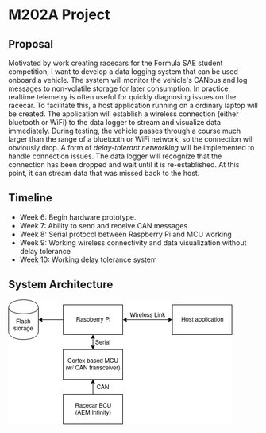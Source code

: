 # M202A Project

## Proposal

Motivated by work creating racecars for the Formula SAE student competition, I
want to develop a data logging system that can be used onboard a vehicle. The
system will monitor the vehicle's CANbus and log messages to non-volatile
storage for later consumption. In practice, realtime telemetry is often useful
for quickly diagnosing issues on the racecar. To facilitate this, a host
application running on a ordinary laptop will be created. The application will
establish a wireless connection (either bluetooth or WiFi) to the data logger
to stream and visualize data immediately. During testing, the vehicle passes
through a course much larger than the range of a bluetooth or WiFi network, so
the connection will obviously drop. A form of *delay-tolerant networking* will
be implemented to handle connection issues. The data logger will recognize that
the connection has been dropped and wait until it is re-established. At this
point, it can stream data that was missed back to the host.

## Timeline
 - Week 6: Begin hardware prototype.
 - Week 7: Ability to send and receive CAN messages.
 - Week 8: Serial protocol between Raspberry Pi and MCU working
 - Week 9: Working wireless connectivity and data visualization without delay
   tolerance
 - Week 10: Working delay tolerance system

## System Architecture
![](architecture.png)
